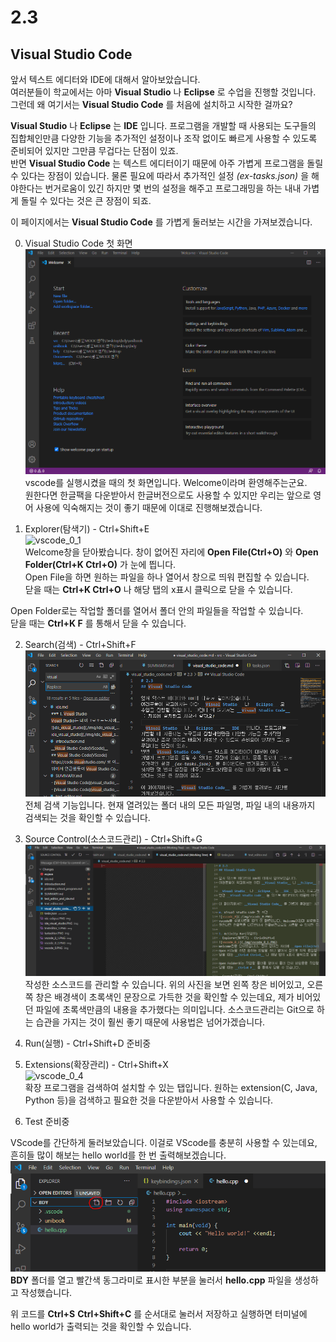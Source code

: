 # 2.3
## Visual Studio Code

앞서 텍스트 에디터와 IDE에 대해서 알아보았습니다.  
여러분들이 학교에서는 아마 __Visual Studio__ 나 __Eclipse__ 로 수업을 진행할 것입니다. 그런데 왜 여기서는 __Visual Studio Code__ 를 처음에 설치하고 시작한 걸까요?  

__Visual Studio__ 나 __Eclipse__ 는 __IDE__ 입니다. 프로그램을 개발할 때 사용되는 도구들의 집합체인만큼 다양한 기능을 추가적인 설정이나 조작 없이도 빠르게 사용할 수 있도록 준비되어 있지만 그만큼 무겁다는 단점이 있죠.  
반면 __Visual Studio Code__ 는 텍스트 에디터이기 때문에 아주 가볍게 프로그램을 돌릴 수 있다는 장점이 있습니다. 물론 필요에 따라서 추가적인 설정 _(ex-tasks.json)_ 을 해야한다는 번거로움이 있긴 하지만 몇 번의 설정을 해주고 프로그래밍을 하는 내내 가볍게 돌릴 수 있다는 것은 큰 장점이 되죠.  

이 페이지에서는 __Visual Studio Code__ 를 가볍게 둘러보는 시간을 가져보겠습니다.

0. Visual Studio Code 첫 화면  
![vscode_0](./img/vscode_0.PNG)  
vscode를 실행시켰을 때의 첫 화면입니다. Welcome이라며 환영해주는군요.  
원한다면 한글팩을 다운받아서 한글버전으로도 사용할 수 있지만 우리는 앞으로 영어 사용에 익숙해지는 것이 좋기 때문에 이대로 진행해보겠습니다.

1. Explorer(탐색기) - Ctrl+Shift+E  
![vscode_0_1](.img/vscode_0_1.PNG)  
Welcome창을 닫아봤습니다. 창이 없어진 자리에 __Open File(Ctrl+O)__ 와 __Open Folder(Ctrl+K Ctrl+O)__ 가 눈에 띕니다.  
Open File을 하면 원하는 파일을 하나 열어서 창으로 띄워 편집할 수 있습니다.  
닫을 때는 __Ctrl+K Ctrl+O__ 나 해당 탭의 x표시 클릭으로 닫을 수 있습니다.  

Open Folder로는 작업할 폴더를 열어서 폴더 안의 파일들을 작업할 수 있습니다.  
닫을 때는 __Ctrl+K F__ 를 통해서 닫을 수 있습니다.   

2. Search(검색) - Ctrl+Shift+F  
![vscode_0_2](./img/vscode_0_2.PNG)  
전체 검색 기능입니다. 현재 열려있는 폴더 내의 모든 파일명, 파일 내의 내용까지 검색되는 것을 확인할 수 있습니다.  

3. Source Control(소스코드관리) - Ctrl+Shift+G
![vscode_0_3](./img/vscode_0_3.PNG)
작성한 소스코드를 관리할 수 있습니다. 위의 사진을 보면 왼쪽 창은 비어있고, 오른쪽 창은 배경색이 초록색인 문장으로 가득한 것을 확인할 수 있는데요, 제가 비어있던 파일에 초록색만큼의 내용을 추가했다는 의미입니다. 소스코드관리는 Git으로 하는 습관을 가지는 것이 훨씬 좋기 때문에 사용법은 넘어가겠습니다.

4. Run(실행) - Ctrl+Shift+D
    준비중

5. Extensions(확장관리) - Ctrl+Shift+X  
![vscode_0_4](./imgvscode_0_4.PNG)  
확장 프로그램을 검색하여 설치할 수 있는 탭입니다. 원하는 extension(C, Java, Python 등)을 검색하고 필요한 것을 다운받아서 사용할 수 있습니다.  

6. Test
    준비중

VScode를 간단하게 둘러보았습니다. 이걸로 VScode를 충분히 사용할 수 있는데요, 흔히들 많이 해보는 hello world를 한 번 출력해보겠습니다.  
![vscode_ex](./img/vscode_ex.PNG)  
__BDY__ 폴더를 열고 빨간색 동그라미로 표시한 부분을 눌러서 __hello.cpp__ 파일을 생성하고 작성했습니다.

위 코드를 __Ctrl+S__ __Ctrl+Shift+C__ 를 순서대로 눌러서 저장하고 실행하면 터미널에 hello world가 출력되는 것을 확인할 수 있습니다.